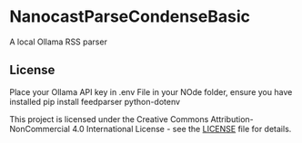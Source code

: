 # NanocastParseCondenseBasic
A local Ollama RSS parser
## License
Place your Ollama API key in .env File in your NOde folder, ensure you have installed pip install feedparser python-dotenv

This project is licensed under the Creative Commons Attribution-NonCommercial 4.0 International License - see the [LICENSE](LICENSE) file for details.
